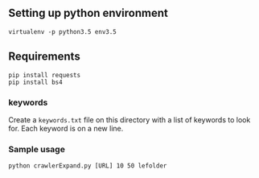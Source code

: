 ## Setting up python environment
```
virtualenv -p python3.5 env3.5
```

## Requirements
```
pip install requests
pip install bs4
```

### keywords
Create a `keywords.txt` file on this directory with a list of keywords to look for. Each keyword is on a new line.

### Sample usage
```
python crawlerExpand.py [URL] 10 50 lefolder
```
